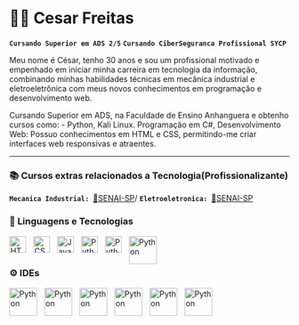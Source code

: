 # 👨🏾 Cesar Freitas

**`Cursando Superior em ADS 2/5`** **`Cursando CiberSeguranca Profissional SYCP`**

Meu nome é César, tenho 30 anos e sou um profissional motivado e empenhado em iniciar minha carreira em tecnologia da informação, combinando minhas habilidades técnicas em mecânica industrial e eletroeletrônica com meus novos conhecimentos em programação e desenvolvimento web.

Cursando Superior em ADS, na Faculdade de Ensino Anhanguera e obtenho cursos como: - Python, Kali Linux. Programação em C#, Desenvolvimento Web: Possuo conhecimentos em HTML e CSS, permitindo-me criar interfaces web responsivas e atraentes.


---

### 📚 Cursos extras relacionados a Tecnologia(Profissionalizante)

**`Mecanica Industrial: `**[🏢SENAI-SP](https://www.sp.senai.br/)/
**`Eletroeletronica: `**[🏢SENAI-SP](https://www.sp.senai.br/)


### 🤖 Linguagens e Tecnologias

<img 
    align="left" 
    alt="HTML"
    title="HTML" 
    width="30px" 
    style="padding-right: 10px;" 
    src="https://cdn.jsdelivr.net/gh/devicons/devicon@latest/icons/html5/html5-original.svg" 
/>
<img 
    align="left" 
    alt="CSS" 
    title="CSS"
    width="30px" 
    style="padding-right: 10px;" 
    src="https://cdn.jsdelivr.net/gh/devicons/devicon@latest/icons/css3/css3-original.svg" 
/>
<img 
    align="left" 
    alt="JavaScript" 
    title="JavaScript"
    width="30px" 
    style="padding-right: 10px;" 
    src="https://cdn.jsdelivr.net/gh/devicons/devicon@latest/icons/javascript/javascript-original.svg" 
/>

<img 
    align="left" 
    alt="Python" 
    title="Python"
    width="30px" 
    style="padding-right: 10px;" 
    src="https://cdn.jsdelivr.net/gh/devicons/devicon@latest/icons/python/python-original.svg" 
/>


<img
    align="left" 
    alt="Python" 
    title="Python"
    width="30px" 
    style="padding-right: 10px;" 
    src="https://cdn.jsdelivr.net/gh/devicons/devicon@latest/icons/csharp/csharp-original.svg"
 />


<img 
    align="left" 
    alt="Python" 
    title="Python"
    width="50px" 
    style="padding-right: 10px;" 
    src="https://cdn.jsdelivr.net/gh/devicons/devicon@latest/icons/kalilinux/kalilinux-plain-wordmark.svg" />
          

<br/>
<br/>

### ⚙️ IDEs

<p>
  
<img 
    align="left" 
    alt="Python" 
    title="Python"
    width="50px" 
    style="padding-right: 10px;"
    src="https://cdn.jsdelivr.net/gh/devicons/devicon@latest/icons/vscode/vscode-original.svg" />
          


<img 
    align="left" 
    alt="Python" 
    title="Python"
    width="50px" 
    style="padding-right: 10px;"
    src="https://cdn.jsdelivr.net/gh/devicons/devicon@latest/icons/pycharm/pycharm-original.svg" />
          


<img 
    align="left" 
    alt="Python" 
    title="Python"
    width="50px" 
    style="padding-right: 10px;"
    src="https://cdn.jsdelivr.net/gh/devicons/devicon@latest/icons/git/git-original.svg" />
          


<img 
    align="left" 
    alt="Python" 
    title="Python"
    width="50px" 
    style="padding-right: 10px;"
    src="https://cdn.jsdelivr.net/gh/devicons/devicon@latest/icons/github/github-original-wordmark.svg" />



<img
    align="left" 
    alt="Python" 
    title="Python"
    width="50px" 
    style="padding-right: 10px;"
     src="https://cdn.jsdelivr.net/gh/devicons/devicon@latest/icons/linux/linux-original.svg" />
          
    
    
<img 
    align="left" 
    alt="Python" 
    title="Python"
    width="50px" 
    style="padding-right: 10px;"
    src="https://cdn.jsdelivr.net/gh/devicons/devicon@latest/icons/chrome/chrome-original.svg" />
          

</p>

